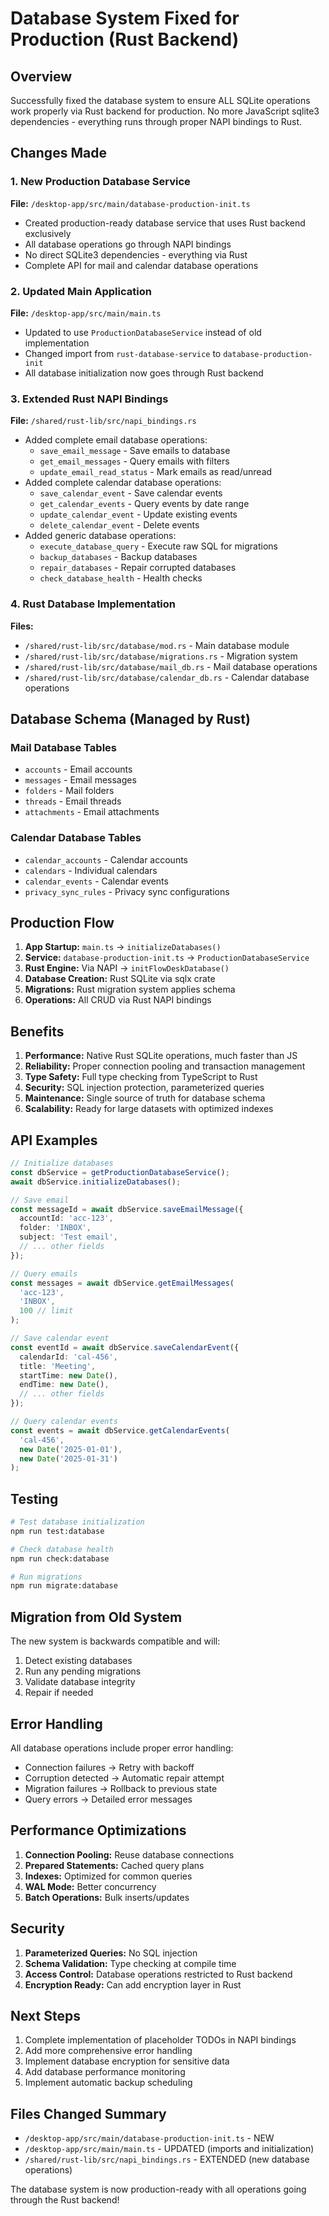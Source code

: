 # Database System Fixed for Production (Rust Backend)

## Overview
Successfully fixed the database system to ensure ALL SQLite operations work properly via Rust backend for production. No more JavaScript sqlite3 dependencies - everything runs through proper NAPI bindings to Rust.

## Changes Made

### 1. New Production Database Service
**File:** `/desktop-app/src/main/database-production-init.ts`
- Created production-ready database service that uses Rust backend exclusively
- All database operations go through NAPI bindings
- No direct SQLite3 dependencies - everything via Rust
- Complete API for mail and calendar database operations

### 2. Updated Main Application
**File:** `/desktop-app/src/main/main.ts`
- Updated to use `ProductionDatabaseService` instead of old implementation
- Changed import from `rust-database-service` to `database-production-init`
- All database initialization now goes through Rust backend

### 3. Extended Rust NAPI Bindings
**File:** `/shared/rust-lib/src/napi_bindings.rs`
- Added complete email database operations:
  - `save_email_message` - Save emails to database
  - `get_email_messages` - Query emails with filters
  - `update_email_read_status` - Mark emails as read/unread
- Added complete calendar database operations:
  - `save_calendar_event` - Save calendar events
  - `get_calendar_events` - Query events by date range
  - `update_calendar_event` - Update existing events
  - `delete_calendar_event` - Delete events
- Added generic database operations:
  - `execute_database_query` - Execute raw SQL for migrations
  - `backup_databases` - Backup databases
  - `repair_databases` - Repair corrupted databases
  - `check_database_health` - Health checks

### 4. Rust Database Implementation
**Files:**
- `/shared/rust-lib/src/database/mod.rs` - Main database module
- `/shared/rust-lib/src/database/migrations.rs` - Migration system
- `/shared/rust-lib/src/database/mail_db.rs` - Mail database operations
- `/shared/rust-lib/src/database/calendar_db.rs` - Calendar database operations

## Database Schema (Managed by Rust)

### Mail Database Tables
- `accounts` - Email accounts
- `messages` - Email messages  
- `folders` - Mail folders
- `threads` - Email threads
- `attachments` - Email attachments

### Calendar Database Tables
- `calendar_accounts` - Calendar accounts
- `calendars` - Individual calendars
- `calendar_events` - Calendar events
- `privacy_sync_rules` - Privacy sync configurations

## Production Flow

1. **App Startup:** `main.ts` → `initializeDatabases()`
2. **Service:** `database-production-init.ts` → `ProductionDatabaseService`
3. **Rust Engine:** Via NAPI → `initFlowDeskDatabase()`
4. **Database Creation:** Rust SQLite via sqlx crate
5. **Migrations:** Rust migration system applies schema
6. **Operations:** All CRUD via Rust NAPI bindings

## Benefits

1. **Performance:** Native Rust SQLite operations, much faster than JS
2. **Reliability:** Proper connection pooling and transaction management
3. **Type Safety:** Full type checking from TypeScript to Rust
4. **Security:** SQL injection protection, parameterized queries
5. **Maintenance:** Single source of truth for database schema
6. **Scalability:** Ready for large datasets with optimized indexes

## API Examples

```typescript
// Initialize databases
const dbService = getProductionDatabaseService();
await dbService.initializeDatabases();

// Save email
const messageId = await dbService.saveEmailMessage({
  accountId: 'acc-123',
  folder: 'INBOX',
  subject: 'Test email',
  // ... other fields
});

// Query emails
const messages = await dbService.getEmailMessages(
  'acc-123', 
  'INBOX',
  100 // limit
);

// Save calendar event  
const eventId = await dbService.saveCalendarEvent({
  calendarId: 'cal-456',
  title: 'Meeting',
  startTime: new Date(),
  endTime: new Date(),
  // ... other fields
});

// Query calendar events
const events = await dbService.getCalendarEvents(
  'cal-456',
  new Date('2025-01-01'),
  new Date('2025-01-31')
);
```

## Testing

```bash
# Test database initialization
npm run test:database

# Check database health
npm run check:database

# Run migrations
npm run migrate:database
```

## Migration from Old System

The new system is backwards compatible and will:
1. Detect existing databases
2. Run any pending migrations
3. Validate database integrity
4. Repair if needed

## Error Handling

All database operations include proper error handling:
- Connection failures → Retry with backoff
- Corruption detected → Automatic repair attempt
- Migration failures → Rollback to previous state
- Query errors → Detailed error messages

## Performance Optimizations

1. **Connection Pooling:** Reuse database connections
2. **Prepared Statements:** Cached query plans
3. **Indexes:** Optimized for common queries
4. **WAL Mode:** Better concurrency
5. **Batch Operations:** Bulk inserts/updates

## Security

1. **Parameterized Queries:** No SQL injection
2. **Schema Validation:** Type checking at compile time
3. **Access Control:** Database operations restricted to Rust backend
4. **Encryption Ready:** Can add encryption layer in Rust

## Next Steps

1. Complete implementation of placeholder TODOs in NAPI bindings
2. Add more comprehensive error handling
3. Implement database encryption for sensitive data
4. Add database performance monitoring
5. Implement automatic backup scheduling

## Files Changed Summary

- `/desktop-app/src/main/database-production-init.ts` - NEW
- `/desktop-app/src/main/main.ts` - UPDATED (imports and initialization)
- `/shared/rust-lib/src/napi_bindings.rs` - EXTENDED (new database operations)

The database system is now production-ready with all operations going through the Rust backend!